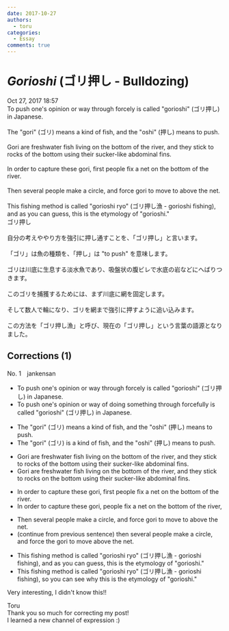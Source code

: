 ```yaml
---
date: 2017-10-27
authors:
  - toru
categories:
  - Essay
comments: true
---
```


# <strong><em>Gorioshi</strong></em> (ゴリ押し - Bulldozing)
<div class="date">Oct 27, 2017 18:57</div>
<div id="post"><div id="body_show_ori">
To push one's opinion or way through forcely is called "gorioshi" (ゴリ押し) in Japanese.<br/><br/>The "gori" (ゴリ) means a kind of fish, and the "oshi" (押し) means to push.<br/><br/>Gori are freshwater fish living on the bottom of the river, and they stick to rocks of the bottom using their sucker-like abdominal fins.<br/><br/>In order to capture these gori, first people fix a net on the bottom of the river.<br/><br/>Then several people make a circle, and force gori to move to above the net.<br/><br/>This fishing method is called "gorioshi ryo" (ゴリ押し漁 - gorioshi fishing), and as you can guess, this is the etymology of "gorioshi."
</div></div>

<!-- more -->

<div id="post_ja"><div id="body_show_mo">
ゴリ押し<br/><br/>自分の考えややり方を強引に押し通すことを、「ゴリ押し」と言います。<br/><br/>「ゴリ」は魚の種類を、「押し」は "to push" を意味します。<br/><br/>ゴリは川底に生息する淡水魚であり、吸盤状の腹ビレで水底の岩などにへばりつきます。<br/><br/>このゴリを捕獲するためには、まず川底に網を固定します。<br/><br/>そして数人で輪になり、ゴリを網まで強引に押すように追い込みます。<br/><br/>この方法を「ゴリ押し漁」と呼び、現在の「ゴリ押し」という言葉の語源となりました。
</div></div>

## Corrections (1)
<div id="block"><div class="first_name"> No. 1　<span class="just_name">jankensan</span></div><div id="block2">
<ul class="correction_field">
<li class="incorrect">To push one's opinion or way through forcely is called "gorioshi" (ゴリ押し) in Japanese.</li>
<li class="corrected correct">
To push one's opinion or way of doing something through forcefully is called "gorioshi" (ゴリ押し) in Japanese.
</li>
</ul>
<ul class="correction_field">
<li class="incorrect">The "gori" (ゴリ) means a kind of fish, and the "oshi" (押し) means to push.</li>
<li class="corrected correct">
The "gori" (ゴリ) is a kind of fish, and the "oshi" (押し) means to push.
</li>
</ul>
<ul class="correction_field">
<li class="incorrect">Gori are freshwater fish living on the bottom of the river, and they stick to rocks of the bottom using their sucker-like abdominal fins.</li>
<li class="corrected correct">
Gori are freshwater fish living on the bottom of the river, and they stick to rocks on the bottom using their sucker-like abdominal fins.
</li>
</ul>
<ul class="correction_field">
<li class="incorrect">In order to capture these gori, first people fix a net on the bottom of the river.</li>
<li class="corrected correct">
In order to capture these gori, people fix a net on the bottom of the river, 
</li>
</ul>
<ul class="correction_field">
<li class="incorrect">Then several people make a circle, and force gori to move to above the net.</li>
<li class="corrected correct">
(continue from previous sentence) then several people make a circle, and force the gori to move above the net.
</li>
</ul>
<ul class="correction_field">
<li class="incorrect">This fishing method is called "gorioshi ryo" (ゴリ押し漁 - gorioshi fishing), and as you can guess, this is the etymology of "gorioshi."</li>
<li class="corrected correct">
This fishing method is called "gorioshi ryo" (ゴリ押し漁 - gorioshi fishing), so you can see why this is the etymology of "gorioshi."
</li>
</ul>
<p class="comment_small">
 Very interesting, I didn't know this!!
 <br/>
</p>

</div><div class="name"><span class="just_name">Toru</span><br>
Thank you so much for correcting my post!<br/>I learned a new channel of expression :)
</div>
</div>
